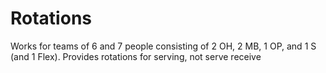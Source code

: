 # Rotations
Works for teams of 6 and 7 people consisting of 2 OH, 2 MB, 1 OP, and 1 S (and 1 Flex).
Provides rotations for serving, not serve receive
